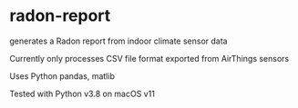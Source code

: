 # radon-report
generates a Radon report from indoor climate sensor data

Currently only processes CSV file format exported from AirThings sensors

Uses Python pandas, matlib

Tested with Python v3.8 on macOS v11
